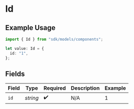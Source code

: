 # Id

## Example Usage

```typescript
import { Id } from "sdk/models/components";

let value: Id = {
  id: "1",
};
```

## Fields

| Field              | Type               | Required           | Description        | Example            |
| ------------------ | ------------------ | ------------------ | ------------------ | ------------------ |
| `id`               | *string*           | :heavy_check_mark: | N/A                | 1                  |